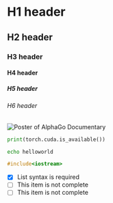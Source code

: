 # H1 header
## H2 header
### H3 header
#### H4 header
##### H5 header
###### H6 header

![Poster of AlphaGo Documentary](https://upload.wikimedia.org/wikipedia/en/7/78/Alphago-movie-poster-md.jpg)

``` python
print(torch.cuda.is_available())
```

``` bash
echo helloworld
```

``` cpp
#include<iostream>
```

- [x] List syntax is required
- [ ] This item is not complete
- [ ] This item is not complete
